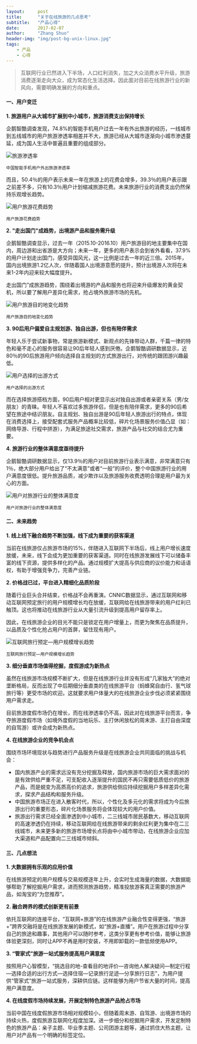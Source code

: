 ```yaml
---
layout:     post
title:      "关于在线旅游的几点思考"
subtitle:   "产品心得"
date:       2017-02-07
author:     "Zhang Shuo"
header-img: "img/post-bg-unix-linux.jpg"
tags:
    - 产品
    - 心得
---
```


> 互联网行业已然进入下半场，人口红利消失，加之大众消费水平升级，旅游消费逐渐走向大众，成为常态化生活选择。因此面对目前在线旅游行业的新风向，需要明确发展的方向和重点。

#### 一、用户变迁

**1. 旅游用户从大城市扩展到中小城市，旅游消费支出保持增长**

企鹅智酷调查发现，74.8%的智能手机用户过去一年有外出旅游的经历，一线城市到五线城市的用户旅游渗透率相差并不大，旅游已经从大城市逐渐向小城市渗透蔓延，成为国人生活中普遍且重要的组成部分。

![旅游渗透率](/img/0207lvyou/1.png)

<small class="img-hint">中国智能手机用户外出旅游渗透率</small>

而且，50.4％的用户表示未来一年在旅游上的花费会增多，39.3％的用户表示跟之前差不多，只有10.3％用户计划缩减旅游花费。未来旅游行业的消费支出仍然保持乐观增长趋势。

![用户旅游花费趋势](/img/0207lvyou/2.png)

<small class="img-hint">用户旅游花费趋势</small>

**2. "走出国门"成趋势，出境游产品和服务需升级**

企鹅智酷调查显示，过去一年（2015.10-2016.10）用户旅游目的地主要集中在国内，周边游和出省游是大方向；未来一年，更多的用户表示会到省外看看，37.9%的用户计划走出国门，感受异国风光，这一比例是过去一年的近三倍。2015年，国内出境旅游1.2亿人次，伴随着国人出境游意愿的提升，预计出境游人次将在未来1-2年内迎来较大幅度提升。

走出国门”成旅游趋势，围绕着出境游的产品和服务也将迎来升级爆发的黄金契机，所以要了解用户差异化需求，抢占境外旅游市场的先机。

![用户旅游目的地变化趋势](/img/0207lvyou/3.png)

<small class="img-hint">用户旅游目的地变化趋势</small>

**3.  90后用户偏爱自主规划游、独自出游，但也有陪伴需求**

年轻人乐于尝试新事物，常是旅游新模式、新观点的先锋带动人群，千篇一律的特色和毫不走心的服务很容易让90后年轻人感到厌倦。企鹅智酷调研数据显示，近80％的90后旅游用户倾向选择自主规划的方式旅游出行，对传统的跟团游兴趣最低。

![用户选择的出游方式](/img/0207lvyou/4.png)

<small class="img-hint">用户选择的出游方式</small>

而在选择旅游搭档方面，90后用户相对更显示出对独自出游或者亲密关系（男/女朋友）的青睐。年轻人不喜欢过多旅游伴侣，但是也有陪伴需求，更多的90后希望在旅途中结识朋友。自主规划、独自出游是90后年轻人旅游出行的特点，体现在消费选择上，接受配套式服务产品概率比较低，碎片化场景服务价值凸显（如：网络导游、行程中拼游），为满足旅途社交需求，旅游产品与社交的结合尤为重要。

**4. 旅游行业的整体满意度亟待提升**

企鹅智酷调研数据显示，仅13.9％的用户对目前旅游行业表示满意，非常满意只有1％，绝大部分用户给出了“不太满意”或者“一般”的评价，整个中国旅游行业的用户满意度很低。提升旅游品质，减少欺诈以及旅游服务收费透明合理是用户最为关心的方面。

![用户对旅游行业的整体满意度](/img/0207lvyou/5.png)

<small class="img-hint">用户对旅游行业的整体满意度</small>

#### 二、未来趋势

**1. 线上线下融合趋势不断加强，线下成为重要的获客渠道**

当前在线旅游仅占旅游市场的15%，伴随进入互联网下半场后，线上用户增长速度放缓，未来，线下会成为更加重要的获客渠道。同时在线旅游发展线下可以储备丰富的线下资源，提供多样化的产品。通过规模扩大提高与供应商的议价能力和话语权，有助于增强竞争力，完善产业链。

**2. 价格战已过，平台进入精细化品质阶段**

随着行业巨头合并结束，价格战不会再重演。CNNIC数据显示，通过互联网和移动互联网预定旅行的用户规模增长均在放缓，互联网给在线旅游带来的用户红利已触顶。这也将推动在线旅游行业从大量引流升级到提高用户留存率上。

因此，在线旅游企业的目光不能只是锁定在用户增量上，而更为聚焦在品质提升，以品质及个性化抢占用户的首屏，留住现有用户。

![互联网旅行预定—用户规模增长趋势](/img/0207lvyou/6.png)

<small class="img-hint">互联网旅行预定—用户规模增长趋势</small>

**3. 细分垂直市场值得挖掘，度假游成为新热点**

虽然在线旅游市场规模不断扩大，但是在线旅游行业并没有形成“几家独大”的绝对垄断格局，反而出现了中后期细分垂直类的在线旅游平台（蚂蜂窝自由行、氢气球旅行等）更受市场的欢迎。这就要求用户体量大的在线旅游企业步伐必须紧紧围绕用户需求走。

目前旅游度假市场仍在增长，而在线渗透率仍不高，因此对在线旅游平台而言，争夺旅游度假市场（如境外度假的当地玩乐、主打休闲放松的周末游、主打自由深度的自驾游）或许会成为新热点。

**4. 在线旅游企业的竞争机会点**

围绕市场环境现状与趋势进行产品服务升级是在线旅游企业共同面临的挑战与机会：

* 国内旅游产业的需求远没有充分挖掘及释放，国内旅游市场的巨大需求面对的是有效供给严重不足，可支配收入逐渐提升的国民不再只需要低质低价的旅游产品，而是蜕变为高质高价的追求，旅游供给侧应持续挖掘用户多样差异化需求，探求产品结构和服务升级。
* 中国旅游市场正在进入散客时代，所以，个性化及多元化的需求将成为今后旅游出行的重要形态，碎片化场景服务将会体现较大的用户价值。
* 旅游出行需求已经全面渗透到中小城市，二三线城市居民基数大，移动互联网的高速渗透仍在持续，移动互联网给在线旅游带来的剩余红利更为集中在二三线城市，未来更多新的旅游市场增长点将由中小城市带动，在线旅游企业应加大渠道和产品配置向二三线城市倾斜。

#### 三、几点想法

**1. 大数据拥有乐观的应用价值**

在线旅游预定的用户规模与交易规模逐年上升，会实时生成海量的数据，大数据能够帮助了解挖掘用户需求，进而预测旅游趋势，精准投放游客真正需要的旅游产品，如淘宝的“为您推荐”。

**2. 融合跨界的模式创新更有前景**

依托互联网的连接平台，“互联网+旅游”的在线旅游产业融合性变得更强，“旅游+”跨界交融将是在线旅游发展的新模式，如“旅游+直播”。用户在旅游过程中分享自己的旅途和趣事，其他用户可以随时参考，这类分享更有参考价值，能够让旅游体验更深刻，同时让APP不再是用时安装，不用即卸载的一款低频使用APP。

**3. “管家式”旅游一站式服务提高用户满意度**

按照用户心智模型，“挑选目的地-查看目的地评价—咨询他人解决疑问—制定行程—选择合适的出行方式—选择住宿—记录旅行足迹—分享旅行日志”，为用户提供“管家式”旅游一站式服务，深耕供应链。这样能够为用户节省大量的时间，提高用户满意度。

**4. 在线度假市场持续发展，开展定制特色旅游产品抢占市场**

当前中国在线度假旅游市场相对规模较小，但随着周末游、自驾游、出境游市场的持续火热，度假旅游互联网化程度加深。进一步细分和挖掘用户需求，开发定制特色的旅游产品：亲子主题、毕业季主题、公司团游主题等，通过抓住大热主题，让用户对产品有一个明确的标签定位。